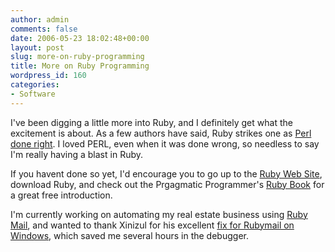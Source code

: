 ```yaml
---
author: admin
comments: false
date: 2006-05-23 18:02:48+00:00
layout: post
slug: more-on-ruby-programming
title: More on Ruby Programming
wordpress_id: 160
categories:
- Software
---
```


I've been digging a little more into Ruby, and I definitely get what the excitement is about.  As a few authors have said, Ruby strikes one as [Perl done right](http://gnosis.cx/publish/programming/xml_matters_18.html).   I loved PERL, even when it was done wrong, so needless to say I'm really having a blast in Ruby.

If you havent done so yet, I'd encourage you to go up to the [Ruby Web Site](http://www.ruby-lang.org/en/), download Ruby, and check out the Prgagmatic Programmer's [Ruby Book](http://pragmaticprogrammer.com/titles/ruby/index.html) for a great free introduction.

I'm currently working on automating my real estate business using [Ruby Mail](http://www.lickey.com/rubymail/), and wanted to thank Xinizul for his excellent [fix for Rubymail on Windows](http://rubyforge.org/tracker/index.php?func=detail&aid=2597&group_id=426&atid=1698), which saved me several hours in the debugger.
